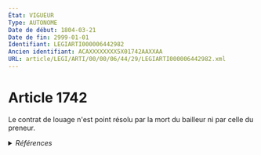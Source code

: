 ```yaml
---
État: VIGUEUR
Type: AUTONOME
Date de début: 1804-03-21
Date de fin: 2999-01-01
Identifiant: LEGIARTI000006442982
Ancien identifiant: ACAXXXXXXXX5X01742AAXXAA
URL: article/LEGI/ARTI/00/00/06/44/29/LEGIARTI000006442982.xml
---
```


<h1>Article 1742</h1>

Le contrat de louage n'est point résolu par la mort du bailleur ni par celle du
preneur.


<details>
  <summary><em>Références</em></summary>

  <h2>Articles faisant référence à l'article</h2>
  
  <ul>
    <li>
      <a href="https://legal.tricoteuses.fr//redirection/LEGIARTI000029336923?vers=git&vers=legifrance">Loi n° 48-1360 du 1 septembre 1948 portant modification et codification de la législation relative aux rapports des bailleurs et locataires ou occupants de locaux d'habitation ou à usage professionnel et instituant des allocations de logement - article 5 AUTONOME VIGUEUR, en vigueur depuis le 2014-08-06</a> CITATION source
    </li>
    <li>
      <a href="https://legal.tricoteuses.fr//redirection/LEGIARTI000006462951?vers=git&vers=legifrance">Loi n° 48-1360 du 1 septembre 1948 portant modification et codification de la législation relative aux rapports des bailleurs et locataires ou occupants de locaux d'habitation ou à usage professionnel et instituant des allocations de logement - article 5 AUTONOME MODIFIE, en vigueur du 2006-07-16 au 2014-08-06</a> CITATION source
    </li>
  </ul>
  
  <h2>Références faites par l'article</h2>
  
  <ul>
    <li>
      CODIFICATION source Loi 1804-03-07
    </li>
    <li>
      CREATION source Loi 1804-03-07 promulguée le 17 mars 1804
    </li>
    <li>
      1948-09-01 CITATION cible <a href="https://legal.tricoteuses.fr//redirection/LEGIARTI000029336923?vers=git&vers=legifrance">Loi n° 48-1360 du 1 septembre 1948 portant modification et codification de la législation relative aux rapports des bailleurs et locataires ou occupants de locaux d'habitation ou à usage professionnel et instituant des allocations de logement - article 5 AUTONOME VIGUEUR, en vigueur depuis le 2014-08-06</a>
    </li>
  </ul>
</details>
